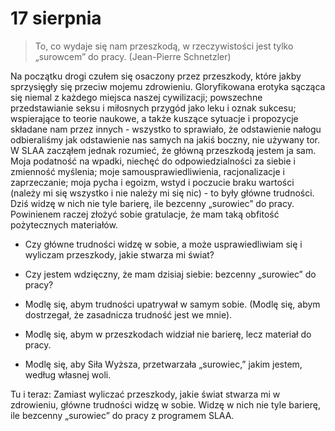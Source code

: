 
# 17 sierpnia

> To, co wydaje się nam przeszkodą, w rzeczywistości jest tylko „surowcem” do pracy. (Jean-Pierre Schnetzler)

Na początku drogi czułem się osaczony przez przeszkody, które jakby sprzysięgły się przeciw mojemu zdrowieniu. Gloryfikowana erotyka sącząca się niemal z każdego miejsca naszej cywilizacji; powszechne przedstawianie seksu i miłosnych przygód jako leku i oznak sukcesu; wspierające to teorie naukowe, a także kuszące sytuacje i propozycje składane nam przez innych - wszystko to sprawiało, że odstawienie nałogu odbieraliśmy jak odstawienie nas samych na jakiś boczny, nie używany tor. W SLAA zacząłem jednak rozumieć, że główną przeszkodą jestem ja sam. Moja podatność na wpadki, niechęć do odpowiedzialności za siebie i zmienność myślenia; moje samousprawiedliwienia, racjonalizacje i zaprzeczanie; moja pycha i egoizm, wstyd i poczucie braku wartości (należy mi się wszystko i nie należy mi się nic) - to były główne trudności. Dziś widzę w nich nie tyle barierę, ile bezcenny „surowiec” do pracy. Powinienem raczej złożyć sobie gratulacje, że mam taką obfitość pożytecznych materiałów.

- Czy główne trudności widzę w sobie, a może usprawiedliwiam się i wyliczam przeszkody, jakie stwarza mi świat?
- Czy jestem wdzięczny, że mam dzisiaj siebie: bezcenny „surowiec” do pracy?

- Modlę się, abym trudności upatrywał w samym sobie. (Modlę się, abym dostrzegał, że zasadnicza trudność jest we mnie).
- Modlę się, abym w przeszkodach widział nie barierę, lecz materiał do pracy.
- Modlę się, aby Siła Wyższa, przetwarzała „surowiec,” jakim jestem, według własnej woli.

Tu i teraz: Zamiast wyliczać przeszkody, jakie świat stwarza mi w zdrowieniu, główne trudności widzę w sobie. Widzę w nich nie tyle barierę, ile bezcenny „surowiec” do pracy z programem SLAA.

